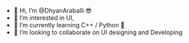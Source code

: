 - 👋 Hi, I’m @DhyanAraballi 😎
- 👀 I’m interested in UI, 
- 🌱 I’m currently learning  C++ / Python 🐍
- 💞️ I’m looking to collaborate on UI designing and Developing


<!---
DhyanAraballi/DhyanAraballi is a ✨ special ✨ repository because its `README.md` (this file) appears on your GitHub profile.
You can click the Preview link to take a look at your changes.
--->
